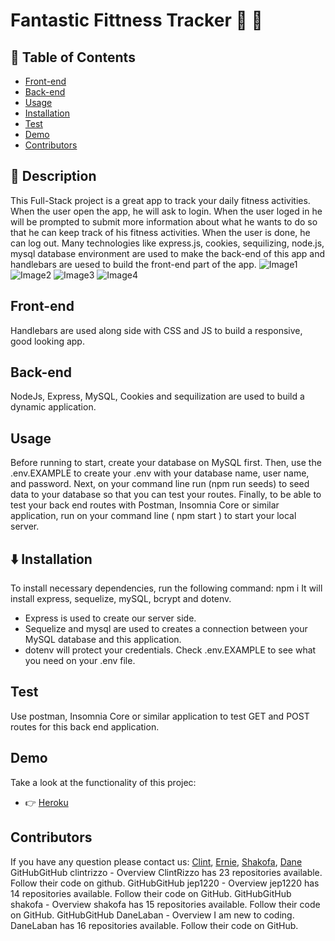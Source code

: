 # Fantastic Fittness Tracker :muscle: :running:
## :bookmark_tabs: Table of Contents
* [Front-end](#Front-end)
* [Back-end](#Back-end)
* [Usage](#Usage)
* [Installation](#Installation)
* [Test](#Test)
* [Demo](#Demo)
* [Contributors](#Contributors)
## :scroll: Description
This Full-Stack project is a great app to track your daily fitness activities. When the user open the app, he will ask to login. When the user loged in he will be prompted to submit more information about what he wants to do so that he can keep track of his fitness activities. When the user is done, he can log out.
Many technologies like express.js, cookies, sequilizing, node.js, mysql database environment are used to make the back-end of this app and handlebars are uesed to build the front-end part of the app.
![Image1](https://user-images.githubusercontent.com/38770396/112918860-bd596000-90ba-11eb-92de-d25b8aa007d2.jpg)
![Image2](https://user-images.githubusercontent.com/38770396/112918868-bf232380-90ba-11eb-8b4e-2d95727a0a8c.jpg)
![Image3](https://user-images.githubusercontent.com/38770396/112918874-c0ece700-90ba-11eb-8078-686c3b19c8a9.jpg)
![Image4](https://user-images.githubusercontent.com/38770396/112918878-c2b6aa80-90ba-11eb-867a-3bc8c04ecb66.jpg)
## Front-end
Handlebars are used along side with CSS and JS to build a responsive, good looking app.
## Back-end
NodeJs, Express, MySQL, Cookies and sequilization are used to build a dynamic application.
## Usage
Before running to start, create your database on MySQL first. Then, use the .env.EXAMPLE to create your .env with your database name, user name, and password. Next, on your command line run  (npm run seeds)  to seed data to your database so that you can test your routes.
Finally, to be able to test your back end routes with Postman, Insomnia Core or similar application, run on your command line ( npm start ) to start your local server.
##  :arrow_down: Installation
To install necessary dependencies, run the following command:
npm i
It will install express, sequelize, mySQL, bcrypt and dotenv.
* Express is used to create our server side.
* Sequelize and mysql are used to creates a connection between your MySQL database and this application.
* dotenv will protect your credentials. Check .env.EXAMPLE to see what you need on your .env file.
## Test
Use postman, Insomnia Core or similar application to test GET and POST routes for this back end application.
## Demo 
Take a look at the functionality of this projec:
* :point_right: [Heroku](https://fantastic-fitness-tracker.herokuapp.com/)
## Contributors
If you have any question please contact us: [Clint](https://github.com/clintrizzo), [Ernie](https://github.com/jep1220), [Shakofa](https://github.com/shakofa), [Dane](https://github.com/DaneLaban)
GitHubGitHub
clintrizzo - Overview
ClintRizzo has 23 repositories available. Follow their code on github.
GitHubGitHub
jep1220 - Overview
jep1220 has 14 repositories available. Follow their code on GitHub.
GitHubGitHub
shakofa - Overview
shakofa has 15 repositories available. Follow their code on GitHub.
GitHubGitHub
DaneLaban - Overview
I am new to coding. DaneLaban has 16 repositories available. Follow their code on GitHub.
